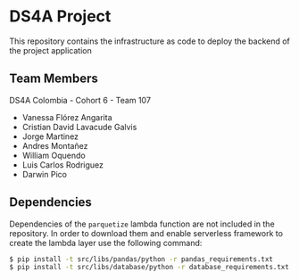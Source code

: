 # DS4A Project

This repository contains the infrastructure as code to deploy the backend of the project application

## Team Members
DS4A Colombia - Cohort 6 - Team 107
  - Vanessa Flórez Angarita
  - Cristian David Lavacude Galvis
  - Jorge Martinez
  - Andres Montañez
  - William Oquendo
  - Luis Carlos Rodriguez
  - Darwin Pico

## Dependencies

Dependencies of the `parquetize` lambda function are not included in the repository. In order to download them and enable serverless framework to create the lambda layer use the following command:

```bash
$ pip install -t src/libs/pandas/python -r pandas_requirements.txt
$ pip install -t src/libs/database/python -r database_requirements.txt
```
